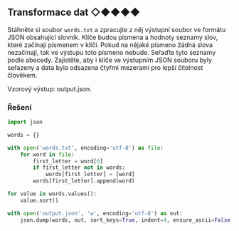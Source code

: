 ## Transformace dat ◇◆◆◆◆

Stáhněte si soubor `words.txt` a zpracujte z něj výstupní soubor ve formátu JSON obsahující slovník. Klíče budou písmena
a hodnoty seznamy slov, které začínají písmenem v klíči. Pokud na nějaké písmeno žádná slova nezačínají, tak ve výstupu
toto písmeno nebude. Seřaďte tyto seznamy podle abecedy. Zajistěte, aby i klíče ve výstupním JSON souboru byly seřazeny
a data byla odsazena čtyřmi mezerami pro lepší čitelnost člověkem.

Vzorový výstup: output.json.

### Řešení

```python
import json

words = {}

with open('words.txt', encoding='utf-8') as file:
    for word in file:
        first_letter = word[0]
        if first_letter not in words:
            words[first_letter] = [word]
        words[first_letter].append(word)

for value in words.values():
    value.sort()

with open('output.json', 'w', encoding='utf-8') as out:
    json.dump(words, out, sort_keys=True, indent=4, ensure_ascii=False)
```